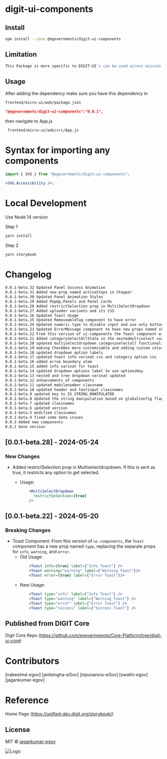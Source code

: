 
# digit-ui-components

## Install

```bash
npm install --save @egovernments/digit-ui-components
```

## Limitation

```bash
This Package is more specific to DIGIT-UI's can be used across mission's
```

## Usage

After adding the dependency make sure you have this dependency in

```bash
frontend/micro-ui/web/package.json
```

```json
"@egovernments/digit-ui-components":"0.0.1",
```

then navigate to App.js

```bash
 frontend/micro-ui/web/src/App.js
```

# Syntax for importing any components

```jsx
import { SVG } from "@egovernments/digit-ui-components";

<SVG.Accessibility />;
```

# Local Development
Use Node 14 version 

Step 1

 ```bash
yarn install 
```

Step 2

 ```bash
yarn storybook 
```


# Changelog

```bash
0.0.1-beta.32 Updated Panel Success Animation
0.0.1-beta.31 Added new prop named activeSteps in Stepper
0.0.1-beta.30 Updated Panel Animation Styles
0.0.1-beta.29 Added PopUp,Panels and Panel Cards
0.0.1-beta.28 Added restrictSelection prop in MultiSelectDropdown
0.0.1-beta.27 Added uploader variants and its CSS
0.0.1-beta.26 Updated Toast Usage
0.0.1-beta.25 Updated RemoveableTag component to have error 
0.0.1-beta.24 Updated numeric type to disable input and use only buttons and made date and time fields clickable
0.0.1-beta.23 Updated ErrorMessage component to have new props named showIcon,truncateMessage and maxLength
0.0.1-beta.22 From this version of ui-components the Toast component will have a new prop named type, replacing the seperate props for  info,warning and error
0.0.1-beta.21 Added categorySelectAllState in the nestedmultiselect variant of multiselectdropdown
0.0.1-beta.20 updated multiselectdropdown categoryselectall functionality and added key navigation for dropdown options 
0.0.1-beta.19 making CheckBox more customizable and adding custom color for Button
0.0.1-beta.18 updated dropdown option labels
0.0.1-beta.17 updated toast info varinat css and category option css 
0.0.1-beta.16 added erroe boundary atom
0.0.1-beta.15 added info varinat for toast
0.0.1-beta.14 updated dropdown options label to use optionsKey
0.0.1-beta.13 nested and tree dropdown varinat updated
0.0.1-beta.12 enhancements of components
0.0.1-beta.11 updated mobilenumber classname
0.0.1-beta.10 updated header and textinput classnames
0.0.1-beta.9 updated key to IS_STRING_MANIPULATED
0.0.1-beta.8 Updated the string manipulation based on globalConfig flag isStringManipulated
0.0.1-beta.7 updated classnames 
0.0.1-beta.6 updated version
0.0.1-beta.5 modified classnames
0.0.1-beta.4 fixed some date issues 
0.0.3 Added new components
0.0.1 base version
```

## [0.0.1-beta.28] - 2024-05-24

### New Changes

- Added restrictSelection prop in Multiselectdropdown. If this is sent as true, it restricts any option to get selected. 

  - Usage:
    ```jsx
        <MultiSelectDropdown
          restrictSelection={true}
        />
    ```



## [0.0.1-beta.22] - 2024-05-20

### Breaking Changes

- Toast Component: From this version of `ui-components`, the `Toast` component has a new prop named `type`, replacing the separate props for `info`, `warning`, and `error`.
  - Old Usage:
    ```jsx
        <Toast info={true} label={"Info Toast"} />
        <Toast warning="warning" label={"Warning Toast"}/>
        <Toast error={true} label={"Error Toast"}/>
    ```
  - New Usage:
    ```jsx
        <Toast type="info" label={"Info Toast"} />
        <Toast type="warning" label={"Warning Toast"} />
        <Toast type="error" label={"Error Toast"} />
        <Toast type="success" label={"Success Toast"} />
    ```


## Published from DIGIT Core

Digit Core Repo (https://github.com/egovernments/Core-Platform/tree/digit-ui-core)

# Contributors

[nabeelmd-egov] [anilsingha-eGov] [nipunarora-eGov] [swathi-egov] [jagankumar-egov]

# Reference

Home Page (https://unified-dev.digit.org/storybook/)

## License

MIT © [jagankumar-egov](https://github.com/jagankumar-egov)

![Logo](https://s3.ap-south-1.amazonaws.com/works-dev-asset/mseva-white-logo.png)

